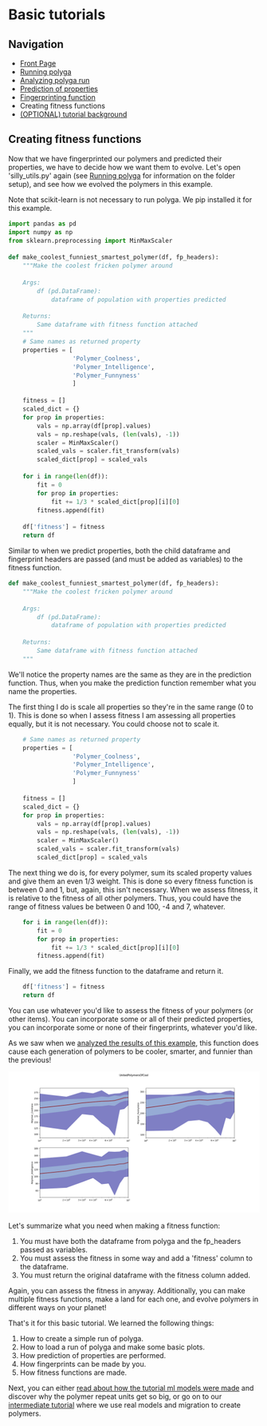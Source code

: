 # Basic tutorials
## Navigation
- [Front Page](../../README.md)
- [Running polyga](basic.md)
- [Analyzing polyga run](analyzing.md) 
- [Prediction of properties](predict.md)
- [Fingerprinting function](fingerprinting.md)
- Creating fitness functions
- [(OPTIONAL) tutorial background](background.md)

## Creating fitness functions
Now that we have fingerprinted our polymers and predicted their properties,
we have to decide how we want them to evolve. Let's open 'silly\_utils.py'
again (see [Running polyga](basic.md) for information on the folder setup), 
and see how we evolved the polymers in this example.

Note that scikit-learn is not necessary to run polyga. We pip installed
it for this example.
```Python
import pandas as pd
import numpy as np
from sklearn.preprocessing import MinMaxScaler

def make_coolest_funniest_smartest_polymer(df, fp_headers):
    """Make the coolest fricken polymer around

    Args:
        df (pd.DataFrame):
            dataframe of population with properties predicted 

    Returns:
        Same dataframe with fitness function attached 
    """
    # Same names as returned property
    properties = [
                  'Polymer_Coolness',
                  'Polymer_Intelligence',
                  'Polymer_Funnyness'
                  ]

    fitness = []
    scaled_dict = {}
    for prop in properties:
        vals = np.array(df[prop].values)
        vals = np.reshape(vals, (len(vals), -1))
        scaler = MinMaxScaler()
        scaled_vals = scaler.fit_transform(vals)
        scaled_dict[prop] = scaled_vals

    for i in range(len(df)):
        fit = 0
        for prop in properties:
            fit += 1/3 * scaled_dict[prop][i][0]
        fitness.append(fit)

    df['fitness'] = fitness
    return df
```

Similar to when we predict properties, both the child dataframe and fingerprint
headers are passed (and must be added as variables) to the fitness function.

```Python
def make_coolest_funniest_smartest_polymer(df, fp_headers):
    """Make the coolest fricken polymer around

    Args:
        df (pd.DataFrame):
            dataframe of population with properties predicted 

    Returns:
        Same dataframe with fitness function attached 
    """
```

We'll notice the property names are the same as they are in the prediction
function. Thus, when you make the prediction function remember what you name
the properties.

The first thing I do is scale all properties so they're in the same range
(0 to 1). This is done so when I assess fitness I am assessing all properties
equally, but it is not necessary. You could choose not to scale it.
```Python
    # Same names as returned property
    properties = [
                  'Polymer_Coolness',
                  'Polymer_Intelligence',
                  'Polymer_Funnyness'
                  ]

    fitness = []
    scaled_dict = {}
    for prop in properties:
        vals = np.array(df[prop].values)
        vals = np.reshape(vals, (len(vals), -1))
        scaler = MinMaxScaler()
        scaled_vals = scaler.fit_transform(vals)
        scaled_dict[prop] = scaled_vals
```

The next thing we do is, for every polymer, sum its scaled property values and 
give them an even 1/3 weight. This is done so every fitness function is 
between 0 and 1, but, again, this isn't necessary. When we assess fitness, it
is relative to the fitness of all other polymers. Thus, you could have the
range of fitness values be between 0 and 100, -4 and 7, whatever.

```Python
    for i in range(len(df)):
        fit = 0
        for prop in properties:
            fit += 1/3 * scaled_dict[prop][i][0]
        fitness.append(fit)
```
Finally, we add the fitness function to the dataframe and return it.

```Python
    df['fitness'] = fitness
    return df
```

You can use whatever you'd like to assess the fitness of your polymers (or
other items). You can incorporate some or all of their predicted properties,
you can incorporate some or none of their fingerprints, whatever you'd like.

As we saw when we [analyzed the results of this example](analyzing.md), 
this function does cause each generation of polymers to be cooler, smarter, and
funnier than the previous!

![polymr evolution](../../imgs/UnitedPolymersOfCool_property_avgs.png)

Let's summarize what you need when making a fitness function:
1. You must have both the dataframe from polyga and the fp\_headers passed
as variables.
2. You must assess the fitness in some way and add a 'fitness' column to the 
dataframe.
3. You must return the original dataframe with the fitness column added.

Again, you can assess the fitness in anyway. Additionally, you can make
multiple fitness functions, make a land for each one, and evolve polymers
in different ways on your planet!

That's it for this basic tutorial. We learned the following things:
1. How to create a simple run of polyga.
2. How to load a run of polyga and make some basic plots.
3. How prediction of properties are performed.
4. How fingerprints can be made by you.
5. How fitness functions are made.

Next, you can either [read about how the tutorial ml models 
were made](background.md) and discover why the polymer repeat units get so big,
 or go on to our [intermediate 
tutorial](../intermediate/intro.md) where we use real models and migration
to create polymers. 
